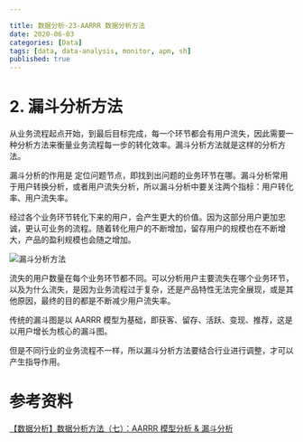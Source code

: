 ```yaml
---

title: 数据分析-23-AARRR 数据分析方法
date: 2020-06-03
categories: [Data]
tags: [data, data-analysis, monitor, apm, sh]
published: true
---
```


# 2. 漏斗分析方法

从业务流程起点开始，到最后目标完成，每一个环节都会有用户流失，因此需要一种分析方法来衡量业务流程每一步的转化效率。漏斗分析方法就是这样的分析方法。

漏斗分析的作用是 定位问题节点，即找到出问题的业务环节在哪。漏斗分析常用于用户转换分析，或者用户流失分析，所以漏斗分析中要关注两个指标：用户转化率、用户流失率。

经过各个业务环节转化下来的用户，会产生更大的价值。因为这部分用户更加忠诚，更认可业务的流程。随着转化用户的不断增加，留存用户的规模也在不断增大，产品的盈利规模也会随之增加。

![漏斗分析方法](https://img-blog.csdnimg.cn/5545871018894e1fbb1d4ef99df9291a.png#pic_center)

流失的用户数量在每个业务环节都不同。可以分析用户主要流失在哪个业务环节，以及为什么流失，是因为业务流程过于复杂，还是产品特性无法完全展现，或是其他原因，最终的目的都是不断减少用户流失率。

传统的漏斗图是以 AARRR 模型为基础，即获客、留存、活跃、变现、推荐，这是以用户增长为核心的漏斗图。

但是不同行业的业务流程不一样，所以漏斗分析方法要结合行业进行调整，才可以产生指导作用。


# 参考资料

[【数据分析】数据分析方法（七）：AARRR 模型分析 & 漏斗分析](https://blog.csdn.net/be_racle/article/details/125221528)

